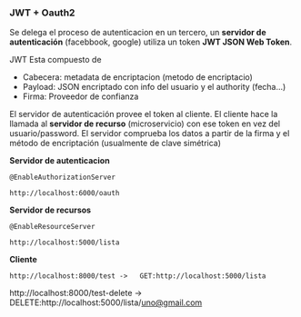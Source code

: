 ### JWT + Oauth2

Se delega el proceso de autenticacion en un tercero, un **servidor de autenticación** (facebbook, google) utiliza un token **JWT JSON Web Token**. 

JWT Esta compuesto de

* Cabecera: metadata de encriptacion (metodo de encriptacio)
* Payload: JSON encriptado con info del usuario y el authority (fecha...)
* Firma: Proveedor de confianza

El servidor de autenticación provee el token al cliente. El cliente hace la llamada al **servidor de recurso** (microservicio) con ese token en vez del usuario/password. El servidor comprueba los datos a partir de la firma y el método de encriptación (usualmente de clave simétrica)


**Servidor de autenticacion**

	@EnableAuthorizationServer
	
	http://localhost:6000/oauth
		
**Servidor de recursos**
	
	@EnableResourceServer	

	http://localhost:5000/lista
	
**Cliente**

	http://localhost:8000/test -> 	GET:http://localhost:5000/lista
  http://localhost:8000/test-delete  ->  DELETE:http://localhost:5000/lista/uno@gmail.com

